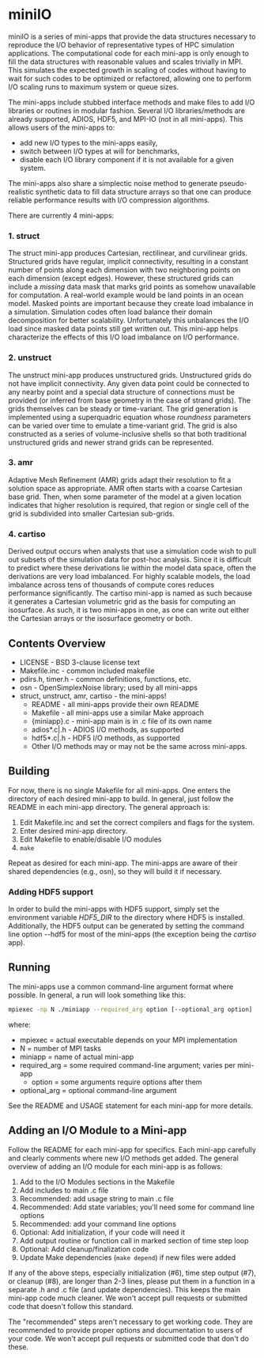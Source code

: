 # miniIO

miniIO is a series of mini-apps that provide the data structures necessary 
to reproduce the I/O behavior of representative types of HPC simulation 
applications.  The computational code for each mini-app is only enough to fill
the data structures with reasonable values and scales trivially in MPI. This
simulates the expected growth in scaling of codes without having to wait for
such codes to be optimized or refactored, allowing one to perform I/O
scaling runs to maximum system or queue sizes.

The mini-apps include stubbed interface methods and make files to add I/O
libraries or routines in modular fashion. Several I/O libraries/methods are 
already supported, ADIOS, HDF5, and MPI-IO (not in all mini-apps).  This allows
users of the mini-apps to:

- add new I/O types to the mini-apps easily, 
- switch between I/O types at will for benchmarks, 
- disable each I/O library component if it is not available for a given system. 

The mini-apps also share a simplectic noise method to generate 
pseudo-realistic synthetic data to fill data structure arrays so that one can 
produce reliable performance results with I/O compression algorithms.

There are currently 4 mini-apps:

### 1. struct

The struct mini-app produces Cartesian, rectilinear, and curvilinear grids.
Structured grids have regular, implicit connectivity, resulting in a constant
number of points along each dimension with two neighboring points on each
dimension (except edges).  However, these structured grids can include a
_missing_ data mask that marks grid points as somehow unavailable for
computation.  A real-world example would be land points in an ocean model. Masked points are important because they create load imbalance in a simulation. Simulation codes often load balance their domain decomposition for better scalability. Unfortunately this unbalances the I/O load since masked data points still get written out. This mini-app helps characterize the effects of this I/O load imbalance on I/O performance.

### 2. unstruct

The unstruct mini-app produces unstructured grids.	Unstructured grids do not
have implicit connectivity.  Any given data point could be connected to any
nearby point and a special data structure of connections must be provided (or
inferred from base geometry in the case of strand grids).  The grids themselves
can be steady or time-variant.  The grid generation is implemented using a
superquadric equation whose _roundness_ parameters can be varied over time to
emulate a time-variant grid.  The grid is also constructed as a series of
volume-inclusive shells so that both traditional unstructured grids and newer
strand grids can be represented.

### 3. amr

Adaptive Mesh Refinement (AMR) grids adapt their resolution to fit a solution
space as appropriate.  AMR often starts with a coarse Cartesian base grid. Then,
when some parameter of the model at a given location indicates that higher
resolution is required, that region or single cell of the grid is subdivided
into smaller Cartesian sub-grids. 

### 4. cartiso

Derived output occurs when analysts that use a simulation code wish to pull out
subsets of the simulation data for post-hoc analysis.  Since it is difficult to
predict where these derivations lie within the model data space, often the
derivations are very load imbalanced.  For highly scalable models, the load
imbalance across tens of thousands of compute cores reduces performance
significantly.  The cartiso mini-app is named as such because it generates a Cartesian volumetric grid as the basis for computing an isosurface. As such, it is two mini-apps in one, as one can write out either the Cartesian arrays or the isosurface geometry or both.

## Contents Overview

- LICENSE - BSD 3-clause license text
- Makefile.inc - common included makefile
- pdirs.h, timer.h - common definitions, functions, etc.
- osn - OpenSimplexNoise library; used by all mini-apps
- struct, unstruct, amr, cartiso - the mini-apps!
    - README - all mini-apps provide their own README
    - Makefile - all mini-apps use a similar Make approach
    - {miniapp}.c - mini-app main is in .c file of its own name
    - adios*.c|.h - ADIOS I/O methods, as supported
    - hdf5*.c|.h - HDF5 I/O methods, as supported
    - Other I/O methods may or may not be the same across mini-apps.

## Building

For now, there is no single Makefile for all mini-apps.  One enters the
directory of each desired mini-app to build.  In general, just follow the README
in each mini-app directory.  The general approach is:

1. Edit Makefile.inc and set the correct compilers and flags for the system.
2. Enter desired mini-app directory.
3. Edit Makefile to enable/disable I/O modules
4. ``make``

Repeat as desired for each mini-app.  The mini-apps are aware of their shared
dependencies (e.g., osn), so they will build it if necessary.

### Adding HDF5 support

In order to build the mini-apps with HDF5 support, simply set the environment variable
*HDF5_DIR* to the directory where HDF5 is installed. Additionally, the HDF5 output
can be generated by setting the command line option --hdf5 for most of the
mini-apps (the exception being the _cartiso_ app).


## Running

The mini-apps use a common command-line argument format where possible.  In
general, a run will look something like this:
```sh
mpiexec -np N ./miniapp --required_arg option [--optional_arg option]
```
where:
- mpiexec = actual executable depends on your MPI implementation
- N = number of MPI tasks
- miniapp = name of actual mini-app
- required_arg = some required command-line argument; varies per mini-app
    - option = some arguments require options after them
- optional_arg = optional command-line argument

See the README and USAGE statement for each mini-app for more details.

## Adding an I/O Module to a Mini-app

Follow the README for each mini-app for specifics.  Each mini-app carefully and
clearly comments where new I/O methods get added.  The general overview of
adding an I/O module for each mini-app is as follows:

1. Add to the I/O Modules sections in the Makefile
2. Add includes to main .c file
3. Recommended: add usage string to main .c file
4. Recommended: Add state variables; you'll need some for command line options
5. Recommended: add your command line options
6. Optional: Add initialization, if your code will need it
7. Add output routine or function call in marked section of time step loop
8. Optional: Add cleanup/finalization code
9. Update Make dependencies (``make depend``) if new files were added

If any of the above steps, especially initialization (#6), time step output
(#7), or cleanup (#8), are longer than 2-3 lines, please put them in a function
in a separate .h and .c file (and update dependencies).  This keeps the main
mini-app code much cleaner.  We won't accept pull requests or submitted code
that doesn't follow this standard.

The "recommended" steps aren't necessary to get working code.  They are
recommended to provide proper options and documentation to users of your code.
We won't accept pull requests or submitted code that don't do these.

